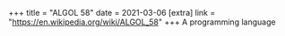 +++
title = "ALGOL 58"
date = 2021-03-06
[extra]
link = "https://en.wikipedia.org/wiki/ALGOL_58"
+++
A programming language

